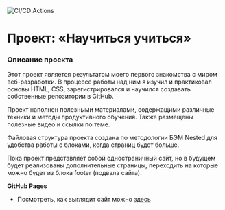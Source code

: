 ![CI/CD Actions](https://github.com/vladosrus/how-to-learn/actions/workflows/actions.yml/badge.svg?event=push)
# Проект: «Научиться учиться»

### Описание проекта
Этот проект является результатом моего первого знакомства с миром веб-разработки. В процессе работы над ним я изучил и практиковал основы HTML, CSS, зарегистрировался и научился создавать собственные репозитории в GitHub.

Проект наполнен полезными материалами, содержащими различные техники и методы продуктивного обучения. Также размещены полезные видео и ссылки по теме.

Файловая структура проекта создана по методологии БЭМ Nested для удобства работы с блоками, когда страниц будет больше.

Пока проект представляет собой одностраничный сайт, но в будущем будет реализованы дополнительные страницы, переходить на которые можно будет из блока footer (подвала сайта).

**GitHub Pages**

* Посмотреть, как выглядит сайт можно [здесь](https://vladosrus.github.io/how-to-learn/)
